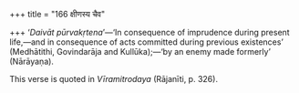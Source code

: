 +++
title = "166 क्षीणस्य चैव"

+++
‘*Daivāt* *pūrvakṛtena*’—‘In consequence of imprudence during present
life,—and in consequence of acts committed during previous existences’
(Medhātithi, Govindarāja and Kullūka);—‘by an enemy made formerly’
(Nārāyaṇa).

This verse is quoted in *Vīramitrodaya* (Rājanīti, p. 326).
